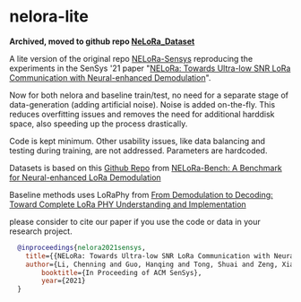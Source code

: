 # nelora-lite

**Archived, moved to github repo [NeLoRa_Dataset](https://github.com/daibiaoxuwu/NeLoRa_Dataset)**

A lite version of the original repo [NELoRa-Sensys](https://github.com/hanqingguo/NELoRa-Sensys/)
reproducing the experiments in the SenSys '21 paper "[NELoRa: Towards Ultra-low SNR LoRa Communication with Neural-enhanced Demodulation](https://cse.msu.edu/~caozc/papers/sensys21-li.pdf)".

Now for both nelora and baseline train/test, no need for a separate stage of data-generation (adding artificial noise). 
Noise is added on-the-fly.
This reduces overfitting issues and removes the need for additional harddisk space, also speeding up the process drastically.

Code is kept minimum. Other usability issues, like data balancing and testing during training, are not addressed.
Parameters are hardcoded.

Datasets is based on this [Github Repo](https://github.com/daibiaoxuwu/NeLoRa_Dataset) from [NELoRa-Bench: A Benchmark for Neural-enhanced LoRa Demodulation](https://doi.org/10.48550/arXiv.2305.01573)

Baseline methods uses LoRaPhy from [From Demodulation to Decoding: Toward Complete LoRa PHY Understanding and Implementation](https://doi.org/10.1145/3546869)

please consider to cite our paper if you use the code or data in your research project.
```bibtex
  @inproceedings{nelora2021sensys,
  	title={{NELoRa: Towards Ultra-low SNR LoRa Communication with Neural-enhanced Demodulation}},
  	author={Li, Chenning and Guo, Hanqing and Tong, Shuai and Zeng, Xiao and Cao, Zhichao and Zhang, Mi and Yan, Qiben and Xiao, Li and Wang, Jiliang and Liu, Yunhao},
    	booktitle={In Proceeding of ACM SenSys},
    	year={2021}
  }
```
